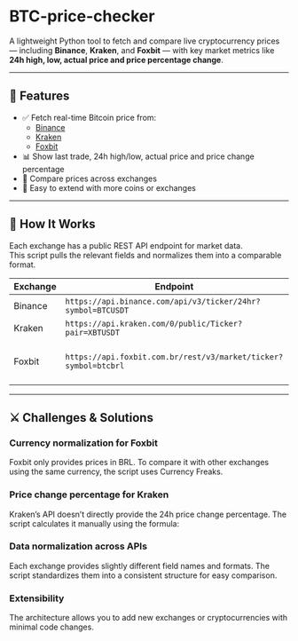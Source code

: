 # BTC-price-checker

A lightweight Python tool to fetch and compare live cryptocurrency prices — including **Binance**, **Kraken**, and **Foxbit** — with key market metrics like **24h high, low, actual price and price percentage change**.

---

## 🚀 Features

- ✅ Fetch real-time Bitcoin price from:
  - [Binance](https://api.binance.com/)
  - [Kraken](https://api.kraken.com/)
  - [Foxbit](https://foxbit.com.br/)
- 📊 Show last trade, 24h high/low, actual price and price change percentage
- 💱 Compare prices across exchanges
- 🧩 Easy to extend with more coins or exchanges

---

## 🧠 How It Works

Each exchange has a public REST API endpoint for market data.  
This script pulls the relevant fields and normalizes them into a comparable format.

| Exchange | Endpoint | Data |
|-----------|-----------|------|
| Binance | `https://api.binance.com/api/v3/ticker/24hr?symbol=BTCUSDT` | `lastPrice`, `highPrice`, `lowPrice`, `priceChangePercent` |
| Kraken | `https://api.kraken.com/0/public/Ticker?pair=XBTUSDT` | `c[0]`, `h[1]`, `l[1]` |
| Foxbit | `https://api.foxbit.com.br/rest/v3/market/ticker?symbol=btcbrl` | `last_trade.price`, `rolling_24h.high`, `rolling_24h.low`, `rolling_24h.price_change_percent` |

---

## ⚔️ Challenges & Solutions

### Currency normalization for Foxbit
Foxbit only provides prices in BRL. To compare it with other exchanges using the same currency, the script uses Currency Freaks.

### Price change percentage for Kraken
Kraken’s API doesn’t directly provide the 24h price change percentage. The script calculates it manually using the formula:

### Data normalization across APIs
Each exchange provides slightly different field names and formats. The script standardizes them into a consistent structure for easy comparison.

### Extensibility
The architecture allows you to add new exchanges or cryptocurrencies with minimal code changes.

